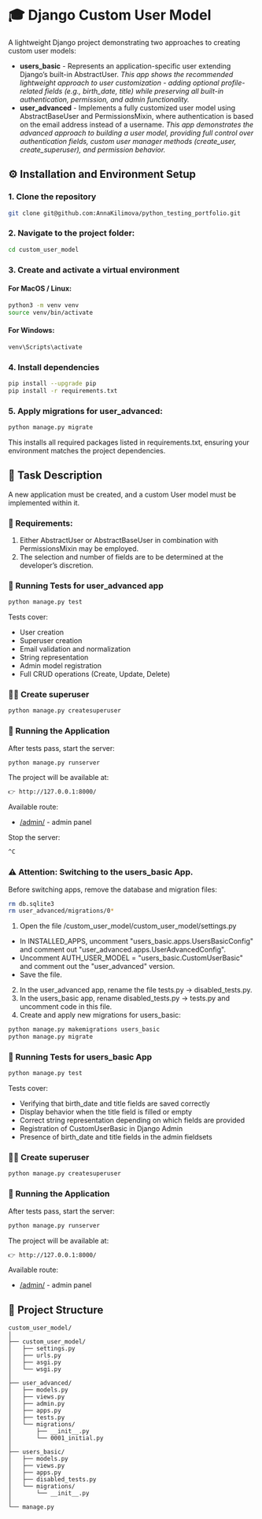 # 🎓 Django Custom User Model
A lightweight Django project demonstrating two approaches to creating custom user models:

- **users_basic** - Represents an application-specific user extending Django’s built-in AbstractUser.
  *This app shows the recommended lightweight approach to user customization - adding optional profile-related fields (e.g., birth_date, title) while preserving all built-in authentication, permission, and admin functionality.*
- **user_advanced** - Implements a fully customized user model using AbstractBaseUser and PermissionsMixin, where authentication is based on the email address instead of a username.
  *This app demonstrates the advanced approach to building a user model, providing full control over authentication fields, custom user manager methods (create_user, create_superuser), and permission behavior.*


## ⚙️ Installation and Environment Setup
### 1. Clone the repository
```bash
git clone git@github.com:AnnaKilimova/python_testing_portfolio.git
```
### 2. Navigate to the project folder:
```bash
cd custom_user_model
```
### 3. Create and activate a virtual environment
#### For MacOS / Linux:
```bash
python3 -m venv venv
source venv/bin/activate    
```  
#### For Windows:
```bash
venv\Scripts\activate    
```
### 4. Install dependencies
```bash
pip install --upgrade pip
pip install -r requirements.txt    
```
### 5. Apply migrations for user_advanced:
```bash
python manage.py migrate
```
This installs all required packages listed in requirements.txt, ensuring your environment matches the project dependencies.
## 🧩 Task Description
A new application must be created, and a custom User model must be implemented within it.
### 📝 Requirements:
1. Either AbstractUser or AbstractBaseUser in combination with PermissionsMixin may be employed.
2. The selection and number of fields are to be determined at the developer’s discretion.
### 🧪 Running Tests for user_advanced app
```bash
python manage.py test
```
Tests cover:
- User creation
- Superuser creation
- Email validation and normalization
- String representation
- Admin model registration
- Full CRUD operations (Create, Update, Delete)
### 🙋‍♂️ Create superuser
```bash
python manage.py createsuperuser
```
### 🚀 Running the Application
After tests pass, start the server:
```bash
python manage.py runserver
```
The project will be available at:
```bash
👉 http://127.0.0.1:8000/
```
Available route:
- [/admin/](http://127.0.0.1:8000/admin/) - admin panel

Stop the server:
```bash
^C
```
### **⚠ Attention:** Switching to the users_basic App.
Before switching apps, remove the database and migration files:
```bash
rm db.sqlite3
rm user_advanced/migrations/0*
```
1. Open the file /custom_user_model/custom_user_model/settings.py
- In INSTALLED_APPS, uncomment "users_basic.apps.UsersBasicConfig"
and comment out "user_advanced.apps.UserAdvancedConfig".
- Uncomment AUTH_USER_MODEL = "users_basic.CustomUserBasic"
and comment out the "user_advanced" version.
- Save the file.
2. In the user_advanced app, rename the file tests.py → disabled_tests.py. 
3. In the users_basic app, rename disabled_tests.py → tests.py and uncomment code in this file.
4. Create and apply new migrations for users_basic:
```bash
python manage.py makemigrations users_basic
python manage.py migrate
```
### 🧪 Running Tests for users_basic App
```bash
python manage.py test
```
Tests cover:
- Verifying that birth_date and title fields are saved correctly
- Display behavior when the title field is filled or empty
- Correct string representation depending on which fields are provided
- Registration of CustomUserBasic in Django Admin
- Presence of birth_date and title fields in the admin fieldsets

### 🙋‍♂️ Create superuser
```bash
python manage.py createsuperuser
```
### 🚀 Running the Application
After tests pass, start the server:
```bash
python manage.py runserver
```
The project will be available at:
```bash
👉 http://127.0.0.1:8000/
```
Available route:
- [/admin/](http://127.0.0.1:8000/admin/) - admin panel
## 🧱 Project Structure
```
custom_user_model/
│
├── custom_user_model/
│   ├── settings.py
│   ├── urls.py
│   ├── asgi.py
│   └── wsgi.py
│
├── user_advanced/
│   ├── models.py
│   ├── views.py
│   ├── admin.py
│   ├── apps.py
│   ├── tests.py
│   └── migrations/
│       ├── __init__.py
│       └── 0001_initial.py
│
├── users_basic/
│   ├── models.py
│   ├── views.py
│   ├── apps.py
│   ├── disabled_tests.py
│   └── migrations/
│       └── __init__.py
│
└── manage.py
```

